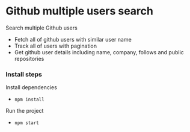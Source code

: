 # Github multiple users search
Search multiple Github users

* Fetch all of github users with similar user name
* Track all of users with pagination
* Get github user details including name, company, follows and public repositories

### Install steps
Install dependencies
* `npm install`

Run the project
* `npm start`
